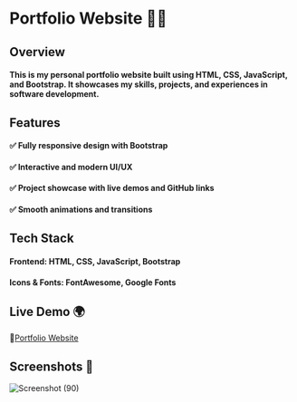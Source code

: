 
# Portfolio Website 🎨🚀
## Overview
#### This is my personal portfolio website built using HTML, CSS, JavaScript, and Bootstrap. It showcases my skills, projects, and experiences in software development.

## Features
#### ✅ Fully responsive design with Bootstrap
#### ✅ Interactive and modern UI/UX
#### ✅ Project showcase with live demos and GitHub links
#### ✅ Smooth animations and transitions

## Tech Stack
#### Frontend: HTML, CSS, JavaScript, Bootstrap
#### Icons & Fonts: FontAwesome, Google Fonts

## Live Demo 🌍
🔗[Portfolio Website](https://abhinavverma01.github.io/Abhinav-Portfolio/)

## Screenshots 📸
![Screenshot (90)](https://github.com/user-attachments/assets/e6eaa19d-99c6-47ad-afb3-b41682baf5c7)


